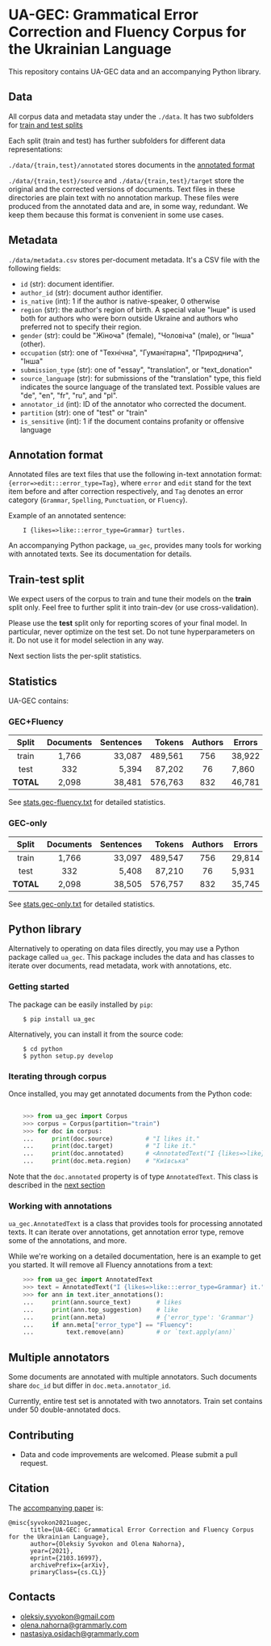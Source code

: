 # UA-GEC: Grammatical Error Correction and Fluency Corpus for the Ukrainian Language

This repository contains UA-GEC data and an accompanying Python library.


## Data

All corpus data and metadata stay under the `./data`. It has two subfolders
for [train and test splits](#train-test-split)

Each split (train and test) has further subfolders for different data
representations:

`./data/{train,test}/annotated` stores documents in the [annotated format](#annotation-format)

`./data/{train,test}/source` and `./data/{train,test}/target` store the
original and the corrected versions of documents. Text files in these
directories are plain text with no annotation markup. These files were
produced from the annotated data and are, in some way, redundant. We keep them
because this format is convenient in some use cases.


## Metadata

`./data/metadata.csv` stores per-document metadata. It's a CSV file with
the following fields:

- `id` (str): document identifier.
- `author_id` (str): document author identifier.
- `is_native` (int): 1 if the author is native-speaker, 0 otherwise
- `region` (str): the author's region of birth. A special value "Інше"
  is used both for authors who were born outside Ukraine and authors
  who preferred not to specify their region.
- `gender` (str): could be "Жіноча" (female), "Чоловіча" (male), or "Інша" (other).
- `occupation` (str): one of "Технічна", "Гуманітарна", "Природнича", "Інша"
- `submission_type` (str): one of "essay", "translation", or "text\_donation"
- `source_language` (str): for submissions of the "translation" type, this field
    indicates the source language of the translated text. Possible values are
    "de", "en", "fr", "ru", and "pl".
- `annotator_id` (int): ID of the annotator who corrected the document.
- `partition` (str): one of "test" or "train"
- `is_sensitive` (int): 1 if the document contains profanity or offensive language

## Annotation format

Annotated files are text files that use the following in-text annotation format:
`{error=>edit:::error_type=Tag}`, where `error` and `edit` stand for the text item before
and after correction respectively, and `Tag` denotes an error category
(`Grammar`, `Spelling`, `Punctuation`, or `Fluency`).

Example of an annotated sentence:
```
    I {likes=>like:::error_type=Grammar} turtles.
```

An accompanying Python package, `ua_gec`, provides many tools for working with
annotated texts. See its documentation for details.


## Train-test split

We expect users of the corpus to train and tune their models on the __train__ split
only. Feel free to further split it into train-dev (or use cross-validation).

Please use the __test__ split only for reporting scores of your final model.
In particular, never optimize on the test set. Do not tune hyperparameters on
it. Do not use it for model selection in any way.

Next section lists the per-split statistics.


## Statistics

UA-GEC contains:

### GEC+Fluency

| Split     | Documents | Sentences |  Tokens | Authors | Errors | 
|:---------:|:---------:|----------:|--------:|:-------:|--------|
| train     | 1,766     | 33,087    | 489,561 | 756     | 38,922 |
| test      |   332     |  5,394    | 87,202  | 76      |  7,860 |
| **TOTAL** | 2,098     | 38,481    | 576,763 | 832     | 46,781 |

See [stats.gec-fluency.txt](./stats.gec-fluency.txt) for detailed statistics.


### GEC-only

| Split     | Documents | Sentences |  Tokens | Authors | Errors | 
|:---------:|:---------:|----------:|--------:|:-------:|--------|
| train     | 1,766     | 33,097    | 489,547 | 756     | 29,814 |
| test      |   332     |  5,408    |  87,210 |  76     |  5,931 |
| **TOTAL** | 2,098     | 38,505    | 576,757 | 832     | 35,745 |

See [stats.gec-only.txt](./stats.gec-only.txt) for detailed statistics.


## Python library

Alternatively to operating on data files directly, you may use a Python package
called `ua_gec`. This package includes the data and has classes to iterate over
documents, read metadata, work with annotations, etc.

### Getting started

The package can be easily installed by `pip`:

```
    $ pip install ua_gec
```

Alternatively, you can install it from the source code:

```
    $ cd python
    $ python setup.py develop
```


### Iterating through corpus

Once installed, you may get annotated documents from the Python code:

```python
    
    >>> from ua_gec import Corpus
    >>> corpus = Corpus(partition="train")
    >>> for doc in corpus:
    ...     print(doc.source)         # "I likes it."
    ...     print(doc.target)         # "I like it."
    ...     print(doc.annotated)      # <AnnotatedText("I {likes=>like} it.")
    ...     print(doc.meta.region)    # "Київська"
```

Note that the `doc.annotated` property is of type `AnnotatedText`. This
class is described in the [next section](#working-with-annotations)


### Working with annotations

`ua_gec.AnnotatedText` is a class that provides tools for processing
annotated texts. It can iterate over annotations, get annotation error
type, remove some of the annotations, and more.

While we're working on a detailed documentation, here is an example to
get you started. It will remove all Fluency annotations from a text:

```python
    >>> from ua_gec import AnnotatedText
    >>> text = AnnotatedText("I {likes=>like:::error_type=Grammar} it.")
    >>> for ann in text.iter_annotations():
    ...     print(ann.source_text)       # likes
    ...     print(ann.top_suggestion)    # like
    ...     print(ann.meta)              # {'error_type': 'Grammar'}
    ...     if ann.meta["error_type"] == "Fluency":
    ...         text.remove(ann)         # or `text.apply(ann)`
```


## Multiple annotators

Some documents are annotated with multiple annotators. Such documents
share `doc_id` but differ in `doc.meta.annotator_id`.

Currently, entire test set is annotated with two annotators.
Train set contains under 50 double-annotated docs.


## Contributing

* Data and code improvements are welcomed. Please submit a pull request.


## Citation

The [accompanying paper](https://arxiv.org/abs/2103.16997) is:

```
@misc{syvokon2021uagec,
      title={UA-GEC: Grammatical Error Correction and Fluency Corpus for the Ukrainian Language},
      author={Oleksiy Syvokon and Olena Nahorna},
      year={2021},
      eprint={2103.16997},
      archivePrefix={arXiv},
      primaryClass={cs.CL}}
```


## Contacts

* oleksiy.syvokon@gmail.com
* olena.nahorna@grammarly.com
* nastasiya.osidach@grammarly.com
